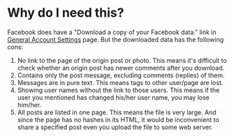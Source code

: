 # Why do I need this?
Facebook does have a "Download a copy of your Facebook data." link in [General Account Settings](https://www.facebook.com/settings?tab=account) page. But the downloaded data has the following cons:

1. No link to the page of the origin post or photo. This means it's difficult to check whether an origin post has newer comments after you download.
2. Contains only the post message, excluding comments (replies) of them.
4. Messages are in pure text. This means tags to other user/page are lost.
5. Showing user names without the link to those users. This means if the user you mentioned has changed his/her user name, you may lose him/her.
6. All posts are listed in one page. This means the file is very large. And since the page has no hashes in its HTML, it would be inconvenient to share a specified post even you upload the file to some web server.
